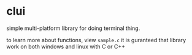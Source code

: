 # clui
simple multi-platform library for doing terminal thing.

to learn more about functions, view `sample.c` 
it is guranteed that library work on both windows and linux with C or C++

